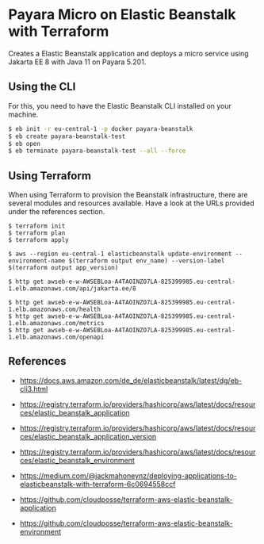 # Payara Micro on Elastic Beanstalk with Terraform

Creates a Elastic Beanstalk application and deploys a micro service using Jakarta EE 8 with Java 11 on Payara 5.201.

## Using the CLI

For this, you need to have the Elastic Beanstalk CLI installed on your machine.

```bash
$ eb init -r eu-central-1 -p docker payara-beanstalk
$ eb create payara-beanstalk-test
$ eb open
$ eb terminate payara-beanstalk-test --all --force
```

## Using Terraform

When using Terraform to provision the Beanstalk infrastructure, there are several modules and resources available. Have a look at
the URLs provided under the references section.

```
$ terraform init
$ terraform plan
$ terraform apply

$ aws --region eu-central-1 elasticbeanstalk update-environment --environment-name $(terraform output env_name) --version-label $(terraform output app_version)

$ http get awseb-e-w-AWSEBLoa-A4TAOINZO7LA-825399985.eu-central-1.elb.amazonaws.com/api/jakarta.ee/8

$ http get awseb-e-w-AWSEBLoa-A4TAOINZO7LA-825399985.eu-central-1.elb.amazonaws.com/health
$ http get awseb-e-w-AWSEBLoa-A4TAOINZO7LA-825399985.eu-central-1.elb.amazonaws.com/metrics
$ http get awseb-e-w-AWSEBLoa-A4TAOINZO7LA-825399985.eu-central-1.elb.amazonaws.com/openapi
```

## References

- https://docs.aws.amazon.com/de_de/elasticbeanstalk/latest/dg/eb-cli3.html

- https://registry.terraform.io/providers/hashicorp/aws/latest/docs/resources/elastic_beanstalk_application
- https://registry.terraform.io/providers/hashicorp/aws/latest/docs/resources/elastic_beanstalk_application_version
- https://registry.terraform.io/providers/hashicorp/aws/latest/docs/resources/elastic_beanstalk_environment

- https://medium.com/@jackmahoneynz/deploying-applications-to-elasticbeanstalk-with-terraform-6c0694558ccf
- https://github.com/cloudposse/terraform-aws-elastic-beanstalk-application
- https://github.com/cloudposse/terraform-aws-elastic-beanstalk-environment
